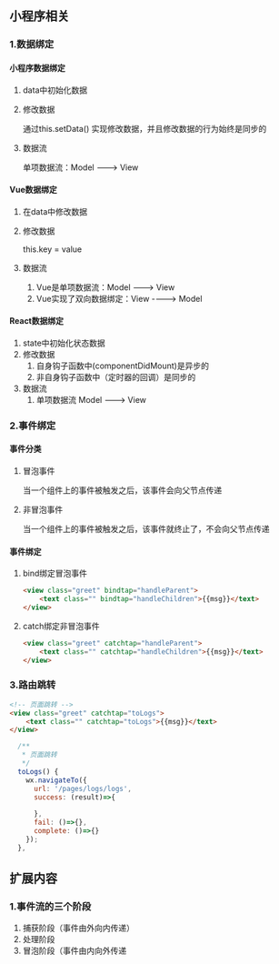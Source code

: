 ## 小程序相关

### 1.数据绑定

#### 小程序数据绑定

1. data中初始化数据

2. 修改数据

   通过this.setData() 实现修改数据，并且修改数据的行为始终是同步的

3. 数据流

   单项数据流：Model  --->  View

#### Vue数据绑定

1. 在data中修改数据

2. 修改数据

   this.key = value

3. 数据流

   1. Vue是单项数据流：Model  --->  View
   2. Vue实现了双向数据绑定：View ----> Model

#### React数据绑定

1. state中初始化状态数据
2. 修改数据
   1. 自身钩子函数中(componentDidMount)是异步的
   2. 非自身钩子函数中（定时器的回调）是同步的
3. 数据流
   1. 单项数据流  Model  --->  View

### 2.事件绑定

#### 事件分类

1. 冒泡事件

   当一个组件上的事件被触发之后，该事件会向父节点传递

2. 非冒泡事件

   当一个组件上的事件被触发之后，该事件就终止了，不会向父节点传递

#### 事件绑定

1. bind绑定冒泡事件

   ```html
   <view class="greet" bindtap="handleParent">
       <text class="" bindtap="handleChildren">{{msg}}</text>
   </view>
   ```

2. catch绑定非冒泡事件

   ```html
   <view class="greet" catchtap="handleParent">
       <text class="" catchtap="handleChildren">{{msg}}</text>
   </view>
   ```

### 3.路由跳转

```html
<!-- 页面跳转 -->
<view class="greet" catchtap="toLogs">
    <text class="" catchtap="toLogs">{{msg}}</text>
</view>
```

```javascript
  /**
   * 页面跳转
   */
  toLogs() {
    wx.navigateTo({
      url: '/pages/logs/logs',
      success: (result)=>{
        
      },
      fail: ()=>{},
      complete: ()=>{}
    });
  },
```

## 扩展内容

### 1.事件流的三个阶段

1. 捕获阶段（事件由外向内传递）
2. 处理阶段
3. 冒泡阶段（事件由内向外传递